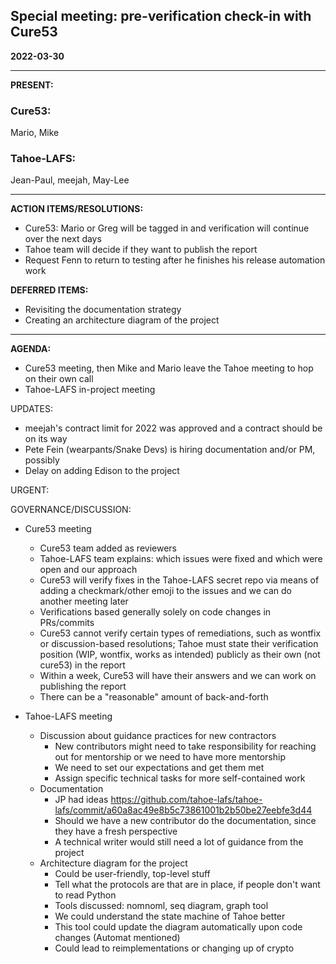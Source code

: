 ## Special meeting: pre-verification check-in with Cure53  
**2022-03-30**  

----------

**PRESENT:**  
### Cure53:  
Mario, Mike  
### Tahoe-LAFS:  
Jean-Paul, meejah, May-Lee   

----------

**ACTION ITEMS/RESOLUTIONS:**  
* Cure53: Mario or Greg will be tagged in and verification will continue over the next days  
* Tahoe team will decide if they want to publish the report  
* Request Fenn to return to testing after he finishes his release automation work

**DEFERRED ITEMS:**  
* Revisiting the documentation strategy
* Creating an architecture diagram of the project
----------

**AGENDA:**  

* Cure53 meeting, then Mike and Mario leave the Tahoe meeting to hop on their own call  
* Tahoe-LAFS in-project meeting  

UPDATES:  
* meejah's contract limit for 2022 was approved and a contract should be on its way
* Pete Fein (wearpants/Snake Devs) is hiring documentation and/or PM, possibly
* Delay on adding Edison to the project

URGENT:  

GOVERNANCE/DISCUSSION:  

* Cure53 meeting
    * Cure53 team added as reviewers
    * Tahoe-LAFS team explains: which issues were fixed and which were open and our approach
    * Cure53 will verify fixes in the Tahoe-LAFS secret repo via means of adding a checkmark/other emoji to the issues and we can do another meeting later
    * Verifications based generally solely on code changes in PRs/commits
    * Cure53 cannot verify certain types of remediations, such as wontfix or discussion-based resolutions; Tahoe must state their verification position (WIP, wontfix, works as intended) publicly as their own (not cure53) in the report 
    * Within a week, Cure53 will have their answers and we can work on publishing the report
    * There can be a "reasonable" amount of back-and-forth

* Tahoe-LAFS meeting
    * Discussion about guidance practices for new contractors
        * New contributors might need to take responsibility for reaching out for mentorship or we need to have more mentorship
        * We need to set our expectations and get them met
        * Assign specific technical tasks for more self-contained work
    * Documentation
        * JP had ideas https://github.com/tahoe-lafs/tahoe-lafs/commit/a60a8ac49e8b5c73861001b2b50be27eebfe3d44
        * Should we have a new contributor do the documentation, since they have a fresh perspective
        * A technical writer would still need a lot of guidance from the project
    * Architecture diagram for the project
        * Could be user-friendly, top-level stuff
        * Tell what the protocols are that are in place, if people don't want to read Python
        * Tools discussed: nomnoml, seq diagram, graph tool
        * We could understand the state machine of Tahoe better
        * This tool could update the diagram automatically upon code changes (Automat mentioned)
        * Could lead to reimplementations or changing up of crypto